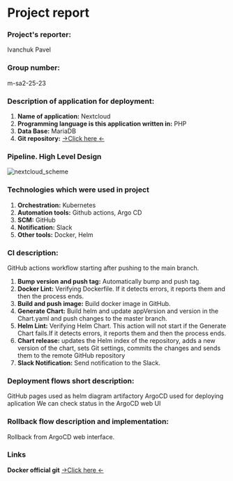 # Project report

### Project's reporter: 
Ivanchuk Pavel

### Group number: 
m-sa2-25-23

### Description of application for deployment:
1. **Name of application:** Nextcloud
2. **Programming language is this application written in:** PHP
3. **Data Base:** MariaDB
4. **Git repository:** [->Click here <-](https://github.com/IPaul32/my-nextcloud "GitHub Ivanchuk Nextcloud")

### Pipeline. High Level Design
![nextcloud_scheme](https://github.com/IPaul32/sa2-25-23-Ivanchuk/assets/145698867/c44f4c45-954a-48c4-aeea-1052a4f8d729)

### Technologies which were used in project
1. **Orchestration:** Kubernetes
2. **Automation tools:** Github actions, Argo CD
3. **SCM:** GitHub
4.  **Notification:** Slack
5. **Other tools:** Docker, Helm 

### CI description: 
GitHub actions workflow starting after pushing to the main branch.
1. **Bump version and push tag:**  Automatically bump and push tag.
2. **Docker Lint:**        Verifying Dockerfile. If it detects errors, it reports them and then the process ends.
3. **Build and push image:**       Build docker image in GitHub.
4. **Generate Chart:**     Build helm and update appVersion and version in the Chart.yaml and push changes to the master branch.
5. **Helm Lint:**  Verifying Helm Chart. This action will not start if the Generate Chart fails.If it detects errors, it reports them and then the process ends.
6. **Chart release:**      updates the Helm index of the repository, adds a new version of the chart, sets Git settings, commits the changes and sends them to the remote GitHub repository
7. **Slack Notification:** Send notification to the Slack.

### Deployment flows short description:
GitHub pages used as helm diagram artifactory
ArgoCD used for deploying aplication
We can check status in the ArgoCD web UI

### Rollback flow description and implementation:
Rollback from ArgoCD web interface.

### Links
**Docker official git** [->Click here <-](https://github.com/nextcloud/docker "GitHub Nextcloud docker")
